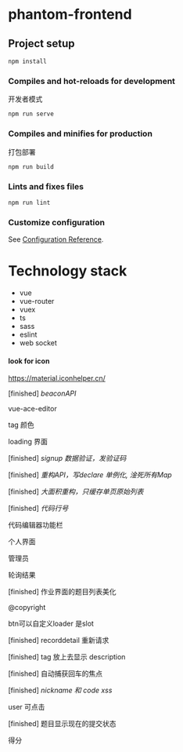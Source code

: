 # phantom-frontend

## Project setup
```
npm install
```

### Compiles and hot-reloads for development
开发者模式
```
npm run serve
```

### Compiles and minifies for production
打包部署
```
npm run build
```

### Lints and fixes files
```
npm run lint
```

### Customize configuration
See [Configuration Reference](https://cli.vuejs.org/config/).

# Technology stack

- vue
- vue-router
- vuex
- ts
- sass
- eslint
- web socket

#### look for icon
https://material.iconhelper.cn/

[finished] *beaconAPI*

vue-ace-editor

tag 颜色

loading 界面

[finished] *signup 数据验证，发验证码*

[finished] *重构API，写declare 单例化, 淦死所有Map*

[finished] *大面积重构，只缓存单页原始列表*

[finished] *代码行号*

代码编辑器功能栏

个人界面

管理员

轮询结果

[finished] 作业界面的题目列表美化

@copyright

btn可以自定义loader 是slot

[finished] recorddetail 重新请求

[finished] tag 放上去显示 description

[finished] 自动捕获回车的焦点

[finished] *nickname 和 code xss*

user 可点击

[finished] 题目显示现在的提交状态

得分